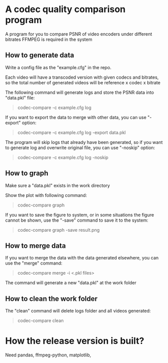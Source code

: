 # A codec quality comparison program

A program for you to compare PSNR of video encoders under different bitrates
FFMPEG is required in the system

## How to generate data
Write a config file as the "example.cfg" in the repo.

Each video will have a transcoded version with given codecs and bitrates, so the total number of generated videos will be reference x codec x bitrate

The following command will generate logs and store the PSNR data into "data.pkl" file:
> codec-compare -c example.cfg log

If you want to export the data to merge with other data, you can use "-export" option:
> codec-compare -c example.cfg log -export data.pkl

The program will skip logs that already have been generated, so if you want to generate log and overwrite original file, you can use "-noskip" option:
> codec-compare -c example.cfg log -noskip

## How to graph
Make sure a "data.pkl" exists in the work directory

Show the plot with following command:
> codec-compare graph

If you want to save the figure to system, or in some situations the figure cannot be shown, use the "-save" command to save it to the system:
> codec-compare graph -save result.png

## How to merge data
If you want to merge the data with the data generated elsewhere, you can use the "merge" command:
> codec-compare merge -i <.pkl files>

The command will generate a new "data.pkl" at the work folder

## How to clean the work folder
The "clean" command will delete logs folder and all videos generated:
> codec-compare clean

# How the release version is built?
Need pandas, ffmpeg-python, matplotlib, 